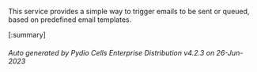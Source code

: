 






This service provides a simple way to trigger emails to be sent or queued, based on predefined email templates.

[:summary]

###### Auto generated by Pydio Cells Enterprise Distribution v4.2.3 on 26-Jun-2023
